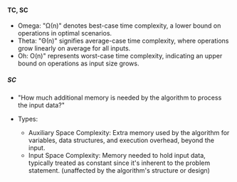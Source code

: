 #### TC, SC

- Omega:  "Ω(n)" denotes best-case time complexity, a lower bound on operations in optimal scenarios.
- Theta: "Θ(n)" signifies average-case time complexity, where operations grow linearly on average for all inputs.
- Oh: O(n)" represents worst-case time complexity, indicating an upper bound on operations as input size grows.

##### SC

- "How much additional memory is needed by the algorithm to process the input data?"

- Types:
  - Auxiliary Space Complexity: Extra memory used by the algorithm for variables, data structures, and execution overhead, beyond the input.
  - Input Space Complexity: Memory needed to hold input data, typically treated as constant since it's inherent to the problem statement. (unaffected by the algorithm's structure or design)
